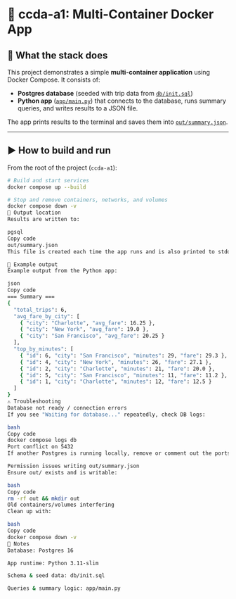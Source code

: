 # 🚀 ccda-a1: Multi-Container Docker App

## 📌 What the stack does
This project demonstrates a simple **multi-container application** using Docker Compose. It consists of:
- **Postgres database** (seeded with trip data from [`db/init.sql`](db/init.sql))
- **Python app** ([`app/main.py`](app/main.py)) that connects to the database, runs summary queries, and writes results to a JSON file.

The app prints results to the terminal and saves them into [`out/summary.json`](out/summary.json).

---

## ▶️ How to build and run
From the root of the project (`ccda-a1`):

```bash
# Build and start services
docker compose up --build

# Stop and remove containers, networks, and volumes
docker compose down -v
📂 Output location
Results are written to:

pgsql
Copy code
out/summary.json
This file is created each time the app runs and is also printed to stdout.

📝 Example output
Example output from the Python app:

json
Copy code
=== Summary ===
{
  "total_trips": 6,
  "avg_fare_by_city": [
    { "city": "Charlotte", "avg_fare": 16.25 },
    { "city": "New York", "avg_fare": 19.0 },
    { "city": "San Francisco", "avg_fare": 20.25 }
  ],
  "top_by_minutes": [
    { "id": 6, "city": "San Francisco", "minutes": 29, "fare": 29.3 },
    { "id": 4, "city": "New York", "minutes": 26, "fare": 27.1 },
    { "id": 2, "city": "Charlotte", "minutes": 21, "fare": 20.0 },
    { "id": 5, "city": "San Francisco", "minutes": 11, "fare": 11.2 },
    { "id": 1, "city": "Charlotte", "minutes": 12, "fare": 12.5 }
  ]
}
⚠️ Troubleshooting
Database not ready / connection errors
If you see "Waiting for database..." repeatedly, check DB logs:

bash
Copy code
docker compose logs db
Port conflict on 5432
If another Postgres is running locally, remove or comment out the ports: section in compose.yml. The app will still work using the internal Docker network.

Permission issues writing out/summary.json
Ensure out/ exists and is writable:

bash
Copy code
rm -rf out && mkdir out
Old containers/volumes interfering
Clean up with:

bash
Copy code
docker compose down -v
📖 Notes
Database: Postgres 16

App runtime: Python 3.11-slim

Schema & seed data: db/init.sql

Queries & summary logic: app/main.py
